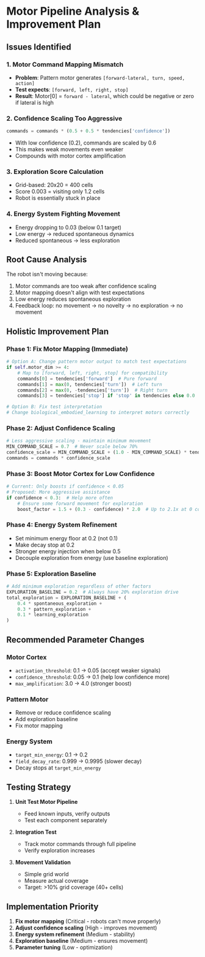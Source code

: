 # Motor Pipeline Analysis & Improvement Plan

## Issues Identified

### 1. **Motor Command Mapping Mismatch**
- **Problem**: Pattern motor generates `[forward-lateral, turn, speed, action]`
- **Test expects**: `[forward, left, right, stop]`
- **Result**: Motor[0] = `forward - lateral`, which could be negative or zero if lateral is high

### 2. **Confidence Scaling Too Aggressive**
```python
commands = commands * (0.5 + 0.5 * tendencies['confidence'])
```
- With low confidence (0.2), commands are scaled by 0.6
- This makes weak movements even weaker
- Compounds with motor cortex amplification

### 3. **Exploration Score Calculation**
- Grid-based: 20x20 = 400 cells
- Score 0.003 = visiting only 1.2 cells
- Robot is essentially stuck in place

### 4. **Energy System Fighting Movement**
- Energy dropping to 0.03 (below 0.1 target)
- Low energy → reduced spontaneous dynamics
- Reduced spontaneous → less exploration

## Root Cause Analysis

The robot isn't moving because:
1. Motor commands are too weak after confidence scaling
2. Motor mapping doesn't align with test expectations
3. Low energy reduces spontaneous exploration
4. Feedback loop: no movement → no novelty → no exploration → no movement

## Holistic Improvement Plan

### Phase 1: Fix Motor Mapping (Immediate)
```python
# Option A: Change pattern motor output to match test expectations
if self.motor_dim >= 4:
    # Map to [forward, left, right, stop] for compatibility
    commands[0] = tendencies['forward']  # Pure forward
    commands[1] = max(0, tendencies['turn'])  # Left turn
    commands[2] = max(0, -tendencies['turn'])  # Right turn  
    commands[3] = tendencies['stop'] if 'stop' in tendencies else 0.0

# Option B: Fix test interpretation
# Change biological_embodied_learning to interpret motors correctly
```

### Phase 2: Adjust Confidence Scaling
```python
# Less aggressive scaling - maintain minimum movement
MIN_COMMAND_SCALE = 0.7  # Never scale below 70%
confidence_scale = MIN_COMMAND_SCALE + (1.0 - MIN_COMMAND_SCALE) * tendencies['confidence']
commands = commands * confidence_scale
```

### Phase 3: Boost Motor Cortex for Low Confidence
```python
# Current: Only boosts if confidence < 0.05
# Proposed: More aggressive assistance
if confidence < 0.3:  # Help more often
    # Ensure some forward movement for exploration
    boost_factor = 1.5 + (0.3 - confidence) * 2.0  # Up to 2.1x at 0 confidence
```

### Phase 4: Energy System Refinement
- Set minimum energy floor at 0.2 (not 0.1)
- Make decay stop at 0.2 
- Stronger energy injection when below 0.5
- Decouple exploration from energy (use baseline exploration)

### Phase 5: Exploration Baseline
```python
# Add minimum exploration regardless of other factors
EXPLORATION_BASELINE = 0.2  # Always have 20% exploration drive
total_exploration = EXPLORATION_BASELINE + (
    0.4 * spontaneous_exploration +
    0.3 * pattern_exploration +
    0.1 * learning_exploration
)
```

## Recommended Parameter Changes

### Motor Cortex
- `activation_threshold`: 0.1 → 0.05 (accept weaker signals)
- `confidence_threshold`: 0.05 → 0.1 (help low confidence more)
- `max_amplification`: 3.0 → 4.0 (stronger boost)

### Pattern Motor
- Remove or reduce confidence scaling
- Add exploration baseline
- Fix motor mapping

### Energy System
- `target_min_energy`: 0.1 → 0.2
- `field_decay_rate`: 0.999 → 0.9995 (slower decay)
- Decay stops at `target_min_energy`

## Testing Strategy

1. **Unit Test Motor Pipeline**
   - Feed known inputs, verify outputs
   - Test each component separately
   
2. **Integration Test**
   - Track motor commands through full pipeline
   - Verify exploration increases
   
3. **Movement Validation**
   - Simple grid world
   - Measure actual coverage
   - Target: >10% grid coverage (40+ cells)

## Implementation Priority

1. **Fix motor mapping** (Critical - robots can't move properly)
2. **Adjust confidence scaling** (High - improves movement)
3. **Energy system refinement** (Medium - stability)
4. **Exploration baseline** (Medium - ensures movement)
5. **Parameter tuning** (Low - optimization)